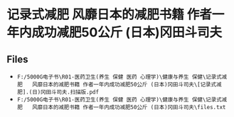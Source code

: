 # 记录式减肥   风靡日本的减肥书籍 作者一年内成功减肥50公斤 (日本)冈田斗司夫

## Files

- `F:/5000G电子书\R01-医药卫生(养生 保健 医药 心理学)\健康与养生 保健\记录式减肥   风靡日本的减肥书籍 作者一年内成功减肥50公斤 (日本)冈田斗司夫\[记录式减肥].(日)冈田斗司夫.扫描版.pdf`
- `F:/5000G电子书\R01-医药卫生(养生 保健 医药 心理学)\健康与养生 保健\记录式减肥   风靡日本的减肥书籍 作者一年内成功减肥50公斤 (日本)冈田斗司夫\files.txt`
